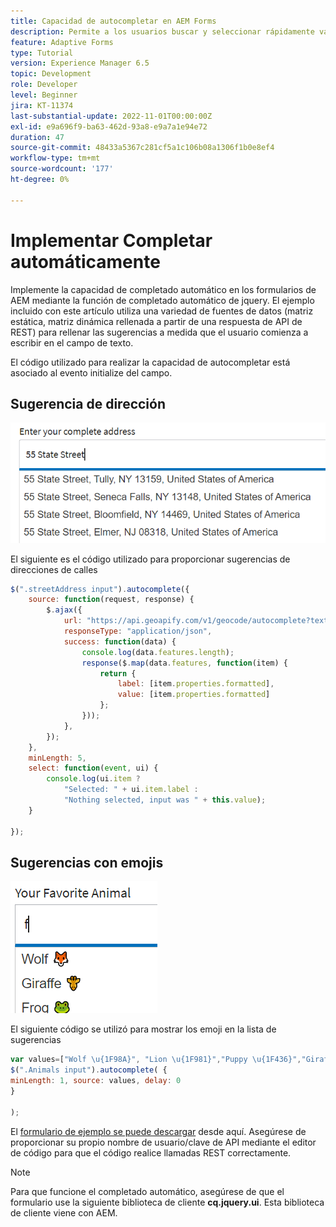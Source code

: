 ```yaml
---
title: Capacidad de autocompletar en AEM Forms
description: Permite a los usuarios buscar y seleccionar rápidamente valores de una lista previamente rellenada a medida que escriben, aprovechando la búsqueda y el filtrado.
feature: Adaptive Forms
type: Tutorial
version: Experience Manager 6.5
topic: Development
role: Developer
level: Beginner
jira: KT-11374
last-substantial-update: 2022-11-01T00:00:00Z
exl-id: e9a696f9-ba63-462d-93a8-e9a7a1e94e72
duration: 47
source-git-commit: 48433a5367c281cf5a1c106b08a1306f1b0e8ef4
workflow-type: tm+mt
source-wordcount: '177'
ht-degree: 0%

---
```


# Implementar Completar automáticamente

Implemente la capacidad de completado automático en los formularios de AEM mediante la función de completado automático de jquery.
El ejemplo incluido con este artículo utiliza una variedad de fuentes de datos (matriz estática, matriz dinámica rellenada a partir de una respuesta de API de REST) para rellenar las sugerencias a medida que el usuario comienza a escribir en el campo de texto.

El código utilizado para realizar la capacidad de autocompletar está asociado al evento initialize del campo.

## Sugerencia de dirección

![sugerencias de país](assets/auto-complete2.png)



El siguiente es el código utilizado para proporcionar sugerencias de direcciones de calles

```javascript
$(".streetAddress input").autocomplete({
    source: function(request, response) {
        $.ajax({
            url: "https://api.geoapify.com/v1/geocode/autocomplete?text=" + request.term + "&apiKey=Your API Key", //please get your own API key with geoapify.com
            responseType: "application/json",
            success: function(data) {
                console.log(data.features.length);
                response($.map(data.features, function(item) {
                    return {
                        label: [item.properties.formatted],
                        value: [item.properties.formatted]
                    };
                }));
            },
        });
    },
    minLength: 5,
    select: function(event, ui) {
        console.log(ui.item ?
            "Selected: " + ui.item.label :
            "Nothing selected, input was " + this.value);
    }

});
```





## Sugerencias con emojis

![sugerencias de país](assets/auto-complete3.png)

El siguiente código se utilizó para mostrar los emoji en la lista de sugerencias

```javascript
var values=["Wolf \u{1F98A}", "Lion \u{1F981}","Puppy \u{1F436}","Giraffe \u{1F992}","Frog \u{1F438}"];
$(".Animals input").autocomplete( {
minLength: 1, source: values, delay: 0
}

);
```

El [formulario de ejemplo se puede descargar](assets/auto-complete-form.zip) desde aquí. Asegúrese de proporcionar su propio nombre de usuario/clave de API mediante el editor de código para que el código realice llamadas REST correctamente.

>[!NOTE]
>
> Para que funcione el completado automático, asegúrese de que el formulario use la siguiente biblioteca de cliente **cq.jquery.ui**. Esta biblioteca de cliente viene con AEM.
